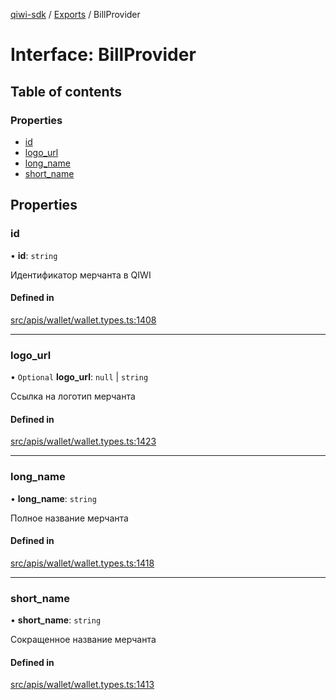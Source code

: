 [qiwi-sdk](../README.md) / [Exports](../modules.md) / BillProvider

# Interface: BillProvider

## Table of contents

### Properties

- [id](BillProvider.md#id)
- [logo\_url](BillProvider.md#logo_url)
- [long\_name](BillProvider.md#long_name)
- [short\_name](BillProvider.md#short_name)

## Properties

### id

• **id**: `string`

Идентификатор мерчанта в QIWI

#### Defined in

[src/apis/wallet/wallet.types.ts:1408](https://github.com/AlexXanderGrib/node-qiwi-sdk/blob/0783ca8/src/apis/wallet/wallet.types.ts#L1408)

___

### logo\_url

• `Optional` **logo\_url**: ``null`` \| `string`

Ссылка на логотип мерчанта

#### Defined in

[src/apis/wallet/wallet.types.ts:1423](https://github.com/AlexXanderGrib/node-qiwi-sdk/blob/0783ca8/src/apis/wallet/wallet.types.ts#L1423)

___

### long\_name

• **long\_name**: `string`

Полное название мерчанта

#### Defined in

[src/apis/wallet/wallet.types.ts:1418](https://github.com/AlexXanderGrib/node-qiwi-sdk/blob/0783ca8/src/apis/wallet/wallet.types.ts#L1418)

___

### short\_name

• **short\_name**: `string`

Сокращенное название мерчанта

#### Defined in

[src/apis/wallet/wallet.types.ts:1413](https://github.com/AlexXanderGrib/node-qiwi-sdk/blob/0783ca8/src/apis/wallet/wallet.types.ts#L1413)
